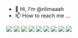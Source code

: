 - 👋 Hi, I’m @nlimaaah
- 📫 How to reach me ...


<img src="[![card](https://github-readme-stats.vercel.app/api?usernameNatani Lima&themeCobalt)](https://github.com/anuraghazra/github-readme-stats)" >

<img src="[![card](https://github-readme-stats.vercel.app/api?username=NataniLima&theme=default&show_icons=true)](https://github.com/anuraghazra/github-readme-stats)">


<img src="[![iuricode](https://github-readme-stats.vercel.app/api/top-langs/?username=NataniLima&hide=html&layout=compact&theme=default)](https://github.com/anuraghazra/github-readme-stats)">

<img src="[![card](https://github-readme-stats.vercel.app/api?username=NataniLima&theme=Cobalt)](https://github.com/">


<img src="https://img.shields.io/badge/HTML-239120?style=for-the-badge&logo=html5&logoColor=white"> 

<img src="https://img.shields.io/badge/Python-3776AB?style=for-the-badge&logo=python&logoColor=white">

<img src="https://img.shields.io/badge/CSS-239120?&style=for-the-badge&logo=css3&logoColor=white" />

<img src="https://img.shields.io/badge/SQL-239120?&style=for-the-badge&logo=css3&logoColor=white" >

<img src= "https://img.shields.io/badge/Java-ED8B00?style=for-the-badge&logo=java&logoColor=white">
